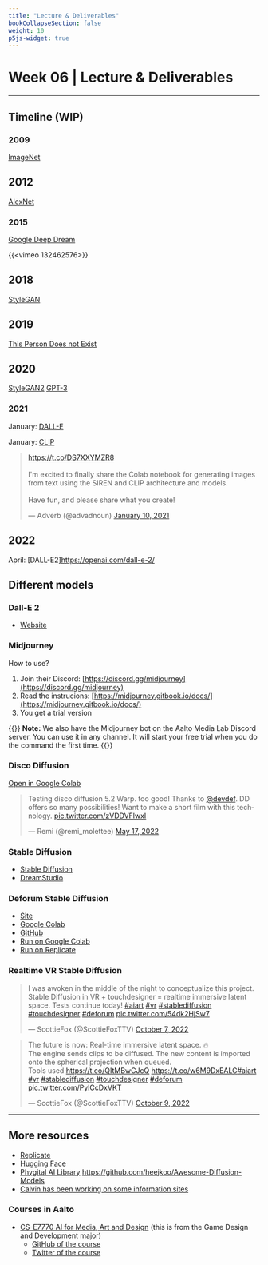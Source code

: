 ```yaml
---
title: "Lecture & Deliverables"
bookCollapseSection: false
weight: 10
p5js-widget: true
---
```


# Week 06 | Lecture & Deliverables

---

## Timeline (WIP)

### 2009

[ImageNet](https://en.wikipedia.org/wiki/ImageNet)

## 2012

[AlexNet](https://en.wikipedia.org/wiki/AlexNet)

### 2015

[Google Deep Dream](https://ai.googleblog.com/2015/06/inceptionism-going-deeper-into-neural.html)

{{<vimeo 132462576>}}

## 2018

[StyleGAN](https://en.wikipedia.org/wiki/StyleGAN)

## 2019

[This Person Does not Exist](https://thispersondoesnotexist.com/)

## 2020

[StyleGAN2](https://en.wikipedia.org/wiki/StyleGAN)
[GPT-3](https://en.wikipedia.org/wiki/GPT-3)

### 2021

January: [DALL-E](https://openai.com/blog/dall-e/)

January: [CLIP](https://openai.com/blog/clip/)

<blockquote class="twitter-tweet" data-theme="dark"><p lang="en" dir="ltr"><a href="https://t.co/DS7XXYMZR8">https://t.co/DS7XXYMZR8</a><br><br>I&#39;m excited to finally share the Colab notebook for generating images from text using the SIREN and CLIP architecture and models.<br><br>Have fun, and please share what you create!</p>&mdash; Adverb (@advadnoun) <a href="https://twitter.com/advadnoun/status/1348375026697834496?ref_src=twsrc%5Etfw">January 10, 2021</a></blockquote> <script async src="https://platform.twitter.com/widgets.js" charset="utf-8"></script> 

## 2022

April: [DALL-E2]https://openai.com/dall-e-2/

## Different models

### Dall-E 2

- [Website](https://openai.com/dall-e-2/)

### Midjourney

How to use?

1. Join their Discord: [https://discord.gg/midjourney](https://discord.gg/midjourney)
2. Read the instrucions: [https://midjourney.gitbook.io/docs/](https://midjourney.gitbook.io/docs/)
3. You get a trial version

{{<hint info>}}
**Note:** We also have the Midjourney bot on the Aalto Media Lab Discord server. You can use it in any channel. It will start your free trial when you do the command the first time.
{{</hint>}}

### Disco Diffusion

[Open in Google Colab](https://colab.research.google.com/github/alembics/disco-diffusion/blob/main/Disco_Diffusion.ipynb)

<blockquote class="twitter-tweet" data-theme="dark"><p lang="en" dir="ltr">Testing disco diffusion 5.2 Warp. too good! Thanks to <a href="https://twitter.com/devdef?ref_src=twsrc%5Etfw">@devdef</a>. DD offers so many possibilities! Want to make a short film with this technology. <a href="https://t.co/zVDDVFlwxI">pic.twitter.com/zVDDVFlwxI</a></p>&mdash; Remi (@remi_molettee) <a href="https://twitter.com/remi_molettee/status/1526576720924516356?ref_src=twsrc%5Etfw">May 17, 2022</a></blockquote> <script async src="https://platform.twitter.com/widgets.js" charset="utf-8"></script> 

### Stable Diffusion

- [Stable Diffusion](https://stability.ai/blog/stable-diffusion-public-release)
- [DreamStudio](https://beta.dreamstudio.ai/)

### Deforum Stable Diffusion
- [Site](https://deforum.github.io/)
- [Google Colab](https://colab.research.google.com/github/deforum/stable-diffusion/blob/main/Deforum_Stable_Diffusion.ipynb)
- [GitHub](https://github.com/deforum/stable-diffusion)
- [Run on Google Colab](https://colab.research.google.com/github/deforum/stable-diffusion/blob/main/Deforum_Stable_Diffusion.ipynb)
- [Run on Replicate](https://replicate.com/deforum/deforum_stable_diffusion)

### Realtime VR Stable Diffusion

<blockquote class="twitter-tweet" data-theme="dark"><p lang="en" dir="ltr">I was awoken in the middle of the night to conceptualize this project. Stable Diffusion in VR + touchdesigner = realtime immersive latent space. Tests continue today! <a href="https://twitter.com/hashtag/aiart?src=hash&amp;ref_src=twsrc%5Etfw">#aiart</a> <a href="https://twitter.com/hashtag/vr?src=hash&amp;ref_src=twsrc%5Etfw">#vr</a> <a href="https://twitter.com/hashtag/stablediffusion?src=hash&amp;ref_src=twsrc%5Etfw">#stablediffusion</a> <a href="https://twitter.com/hashtag/touchdesigner?src=hash&amp;ref_src=twsrc%5Etfw">#touchdesigner</a> <a href="https://twitter.com/hashtag/deforum?src=hash&amp;ref_src=twsrc%5Etfw">#deforum</a> <a href="https://t.co/54dk2HjSw7">pic.twitter.com/54dk2HjSw7</a></p>&mdash; ScottieFox (@ScottieFoxTTV) <a href="https://twitter.com/ScottieFoxTTV/status/1578387866572525570?ref_src=twsrc%5Etfw">October 7, 2022</a></blockquote> <script async src="https://platform.twitter.com/widgets.js" charset="utf-8"></script> 

<blockquote class="twitter-tweet" data-theme="dark"><p lang="en" dir="ltr">The future is now: Real-time immersive latent space. 🔥<br>The engine sends clips to be diffused. The new content is imported onto the spherical projection when queued.<br>Tools used:<a href="https://t.co/QItMBwCJcQ">https://t.co/QItMBwCJcQ</a> <a href="https://t.co/w6M9DxEALC">https://t.co/w6M9DxEALC</a><a href="https://twitter.com/hashtag/aiart?src=hash&amp;ref_src=twsrc%5Etfw">#aiart</a> <a href="https://twitter.com/hashtag/vr?src=hash&amp;ref_src=twsrc%5Etfw">#vr</a> <a href="https://twitter.com/hashtag/stablediffusion?src=hash&amp;ref_src=twsrc%5Etfw">#stablediffusion</a> <a href="https://twitter.com/hashtag/touchdesigner?src=hash&amp;ref_src=twsrc%5Etfw">#touchdesigner</a> <a href="https://twitter.com/hashtag/deforum?src=hash&amp;ref_src=twsrc%5Etfw">#deforum</a> <a href="https://t.co/PylCcDxVKT">pic.twitter.com/PylCcDxVKT</a></p>&mdash; ScottieFox (@ScottieFoxTTV) <a href="https://twitter.com/ScottieFoxTTV/status/1578911729244729346?ref_src=twsrc%5Etfw">October 9, 2022</a></blockquote> <script async src="https://platform.twitter.com/widgets.js" charset="utf-8"></script> 


---

## More resources

- [Replicate](https://replicate.com/)
- [Hugging Face](https://huggingface.co/)
- [Phygital AI Library](https://library.phygital.plus)
https://github.com/heejkoo/Awesome-Diffusion-Models
- [Calvin has been working on some information sites](../../tutorials/ai-generators)

### Courses in Aalto

- [CS-E7770 AI for Media, Art and Design](https://sisu.aalto.fi/student/courseunit/aalto-CU-1150933399-20220801/brochure) (this is from the Game Design and Development major)
    - [GitHub of the course](https://github.com/PerttuHamalainen/MediaAI)
    - [Twitter of the course](https://twitter.com/aaltomediaai)